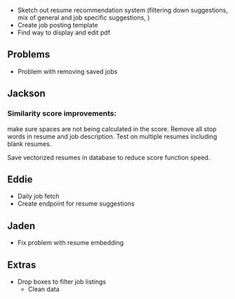 - Sketch out resume recommendation system (filtering down suggestions, mix of general and job specific suggestions, )
- Create job posting template
- Find way to display and edit pdf

## Problems
- Problem with removing saved jobs

## Jackson
### Similarity score improvements:
make sure spaces are not being calculated in the score. 
Remove all stop words in resume and job description.
Test on multiple resumes including blank resumes.

Save vectorized resumes in database to reduce score function speed.

## Eddie
- Daily job fetch
- Create endpoint for resume suggestions

## Jaden
- Fix problem with resume embedding


## Extras
- Drop boxes to filter job listings
    - Clean data
  

